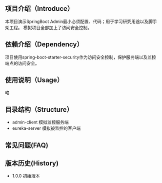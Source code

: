 ## 项目介绍（Introduce）
本项目演示SpringBoot Admin最小必须配置、代码；用于学习研究用途以及脚手架工程。
模拟项目全部加上了访问安全控制。

## 依赖介绍（Dependency）
项目使用spring-boot-starter-security作为访问安全控制，保护服务端以及监控端点的访问安全。

## 使用说明（Usage）
略

## 目录结构（Structure）
- admin-client 模拟监控服务端
- eureka-server 模拟被监控的客户端

## 常见问题(FAQ)


## 版本历史(History)
+ 1.0.0 初始版本
